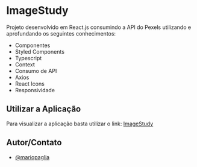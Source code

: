 # ImageStudy

Projeto desenvolvido em React.js consumindo a API do Pexels utilizando e aprofundando os seguintes conhecimentos:

- Componentes
- Styled Components
- Typescript
- Context
- Consumo de API
- Axios
- React Icons
- Responsividade
## Utilizar a Aplicação

Para visualizar a aplicação basta utilizar o link: [ImageStudy](https://mariopaglia.github.io/imagestudy/)

## Autor/Contato

- [@mariopaglia](https://www.github.com/mariopaglia)